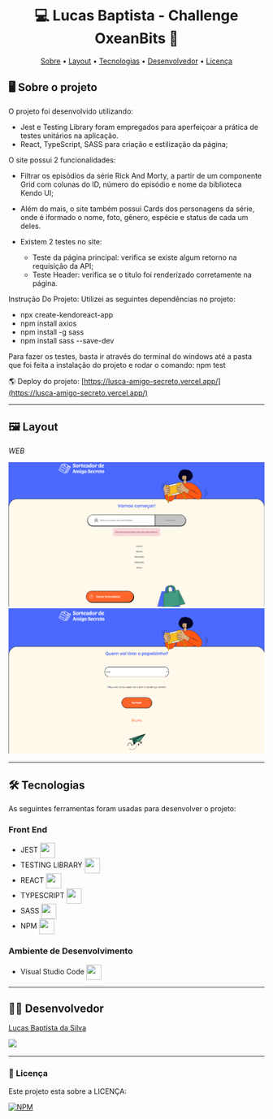 <h1 align="center"> 💻 Lucas Baptista - Challenge OxeanBits 🧪 </h1>

<p align="center">
 <a href="#-sobre-o-projeto">Sobre</a> •
 <a href="#-layout">Layout</a> • 
 <a href="#-tecnologias">Tecnologias</a> • 
 <a href="#-autor">Desenvolvedor</a> • 
 <a href="#user-content--licença">Licença</a>
</p>

## 🖥️ Sobre o projeto

O projeto foi desenvolvido utilizando:
- Jest e Testing Library foram empregados para aperfeiçoar a prática de testes unitários na aplicação.
- React, TypeScript, SASS para criação e estilização da página;

O site possui 2 funcionalidades:
- Filtrar os episódios da série Rick And Morty, a partir de um componente Grid com colunas do ID, número do episódio e nome da biblioteca Kendo UI;
- Além do mais, o site também possui Cards dos personagens da série, onde é iformado o nome, foto, gênero, espécie e status de cada um deles.

- Existem 2 testes no site:
  - Teste da página principal: verifica se existe algum retorno na requisição da API;
  - Teste Header: verifica se o titulo foi renderizado corretamente na página.

Instrução Do Projeto:
Utilizei as seguintes dependências no projeto:
 - npx create-kendoreact-app
 - npm install axios
 - npm install -g sass
 - npm install sass --save-dev

Para fazer os testes, basta ir através do terminal do windows até a pasta que foi feita a instalação do projeto e rodar o comando: npm test

🌎 Deploy do projeto: [https://lusca-amigo-secreto.vercel.app/](https://lusca-amigo-secreto.vercel.app/)

---

## 🖼️ Layout

_WEB_

![GK1](https://github.com/luscabap/lusca-jest/blob/main/public/web_01.png)
![GK1](https://github.com/luscabap/lusca-jest/blob/main/public/web_02.png)

---

## 🛠 Tecnologias 

As seguintes ferramentas foram usadas para desenvolver o projeto:

### Front End
- JEST <img align="center" height="30" width="30" src="https://cdn.jsdelivr.net/gh/devicons/devicon@latest/icons/jest/jest-plain.svg"/>
- TESTING LIBRARY <img align="center" height="30" width="30" src="https://cdn.jsdelivr.net/gh/devicons/devicon/icons/react/react-original.svg"/>
- REACT <img align="center" height="30" width="30" src="https://cdn.jsdelivr.net/gh/devicons/devicon/icons/react/react-original.svg"/>
- TYPESCRIPT <img align="center" height="30" width="30" src="https://cdn.jsdelivr.net/gh/devicons/devicon@latest/icons/typescript/typescript-original.svg"/>
- SASS  <img align="center" height="30" width="30" src="https://cdn.jsdelivr.net/gh/devicons/devicon@latest/icons/sass/sass-original.svg"/>
- NPM <img align="center" height="30" width="30" src="https://cdn.jsdelivr.net/gh/devicons/devicon@latest/icons/npm/npm-original-wordmark.svg"/>
 
          
### Ambiente de Desenvolvimento
- Visual Studio Code <img align="center" height="30" width="30" src="https://cdn.jsdelivr.net/gh/devicons/devicon/icons/vscode/vscode-original-wordmark.svg"/>

---

## 👨‍🎓 Desenvolvedor

<a href="https://www.linkedin.com/in/lucas-baptista-da-silva-133779233/">
Lucas Baptista da Silva</a>

<br/>

<a href = "mailto:lucasbaptistasilva.dev@gmail.com"><img src="https://img.shields.io/badge/-Gmail-%23333?style=for-the-badge&logo=gmail&logoColor=white"  target="_blank"></a>

---

### 📝 Licença

Este projeto esta sobre a LICENÇA:

[![NPM](https://img.shields.io/npm/l/react)](https://github.com/luscabap/lusca-projeto_organo/blob/master/LICENSE)
